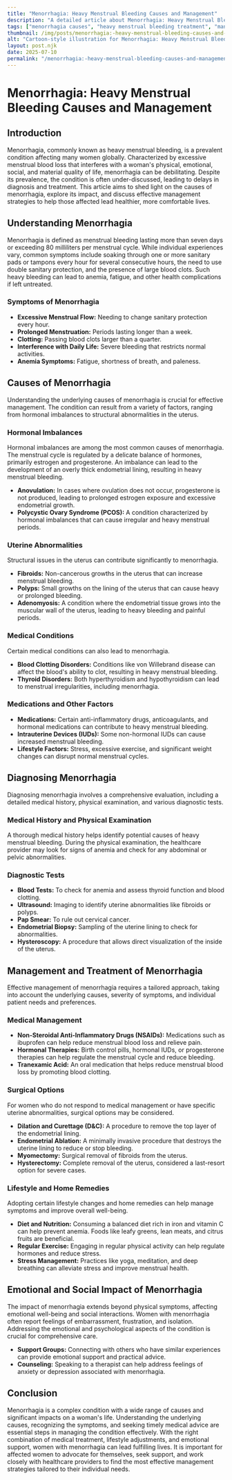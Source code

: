 ```yaml
---
title: "Menorrhagia: Heavy Menstrual Bleeding Causes and Management"
description: "A detailed article about Menorrhagia: Heavy Menstrual Bleeding Causes and Management."
tags: ["menorrhagia causes", "heavy menstrual bleeding treatment", "managing menorrhagia", "heavy periods solutions", "menorrhagia management tips"]
thumbnail: /img/posts/menorrhagia:-heavy-menstrual-bleeding-causes-and-management.webp
alt: "Cartoon-style illustration for Menorrhagia: Heavy Menstrual Bleeding Causes and Management"
layout: post.njk
date: 2025-07-10
permalink: "/menorrhagia:-heavy-menstrual-bleeding-causes-and-management/"
---
```


# Menorrhagia: Heavy Menstrual Bleeding Causes and Management

## Introduction

Menorrhagia, commonly known as heavy menstrual bleeding, is a prevalent condition affecting many women globally. Characterized by excessive menstrual blood loss that interferes with a woman's physical, emotional, social, and material quality of life, menorrhagia can be debilitating. Despite its prevalence, the condition is often under-discussed, leading to delays in diagnosis and treatment. This article aims to shed light on the causes of menorrhagia, explore its impact, and discuss effective management strategies to help those affected lead healthier, more comfortable lives.

## Understanding Menorrhagia

Menorrhagia is defined as menstrual bleeding lasting more than seven days or exceeding 80 milliliters per menstrual cycle. While individual experiences vary, common symptoms include soaking through one or more sanitary pads or tampons every hour for several consecutive hours, the need to use double sanitary protection, and the presence of large blood clots. Such heavy bleeding can lead to anemia, fatigue, and other health complications if left untreated.

### Symptoms of Menorrhagia

- **Excessive Menstrual Flow:** Needing to change sanitary protection every hour.
- **Prolonged Menstruation:** Periods lasting longer than a week.
- **Clotting:** Passing blood clots larger than a quarter.
- **Interference with Daily Life:** Severe bleeding that restricts normal activities.
- **Anemia Symptoms:** Fatigue, shortness of breath, and paleness.

## Causes of Menorrhagia

Understanding the underlying causes of menorrhagia is crucial for effective management. The condition can result from a variety of factors, ranging from hormonal imbalances to structural abnormalities in the uterus.

### Hormonal Imbalances

Hormonal imbalances are among the most common causes of menorrhagia. The menstrual cycle is regulated by a delicate balance of hormones, primarily estrogen and progesterone. An imbalance can lead to the development of an overly thick endometrial lining, resulting in heavy menstrual bleeding.

- **Anovulation:** In cases where ovulation does not occur, progesterone is not produced, leading to prolonged estrogen exposure and excessive endometrial growth.
- **Polycystic Ovary Syndrome (PCOS):** A condition characterized by hormonal imbalances that can cause irregular and heavy menstrual periods.

### Uterine Abnormalities

Structural issues in the uterus can contribute significantly to menorrhagia.

- **Fibroids:** Non-cancerous growths in the uterus that can increase menstrual bleeding.
- **Polyps:** Small growths on the lining of the uterus that can cause heavy or prolonged bleeding.
- **Adenomyosis:** A condition where the endometrial tissue grows into the muscular wall of the uterus, leading to heavy bleeding and painful periods.

### Medical Conditions

Certain medical conditions can also lead to menorrhagia.

- **Blood Clotting Disorders:** Conditions like von Willebrand disease can affect the blood's ability to clot, resulting in heavy menstrual bleeding.
- **Thyroid Disorders:** Both hyperthyroidism and hypothyroidism can lead to menstrual irregularities, including menorrhagia.

### Medications and Other Factors

- **Medications:** Certain anti-inflammatory drugs, anticoagulants, and hormonal medications can contribute to heavy menstrual bleeding.
- **Intrauterine Devices (IUDs):** Some non-hormonal IUDs can cause increased menstrual bleeding.
- **Lifestyle Factors:** Stress, excessive exercise, and significant weight changes can disrupt normal menstrual cycles.

## Diagnosing Menorrhagia

Diagnosing menorrhagia involves a comprehensive evaluation, including a detailed medical history, physical examination, and various diagnostic tests.

### Medical History and Physical Examination

A thorough medical history helps identify potential causes of heavy menstrual bleeding. During the physical examination, the healthcare provider may look for signs of anemia and check for any abdominal or pelvic abnormalities.

### Diagnostic Tests

- **Blood Tests:** To check for anemia and assess thyroid function and blood clotting.
- **Ultrasound:** Imaging to identify uterine abnormalities like fibroids or polyps.
- **Pap Smear:** To rule out cervical cancer.
- **Endometrial Biopsy:** Sampling of the uterine lining to check for abnormalities.
- **Hysteroscopy:** A procedure that allows direct visualization of the inside of the uterus.

## Management and Treatment of Menorrhagia

Effective management of menorrhagia requires a tailored approach, taking into account the underlying causes, severity of symptoms, and individual patient needs and preferences.

### Medical Management

- **Non-Steroidal Anti-Inflammatory Drugs (NSAIDs):** Medications such as ibuprofen can help reduce menstrual blood loss and relieve pain.
- **Hormonal Therapies:** Birth control pills, hormonal IUDs, or progesterone therapies can help regulate the menstrual cycle and reduce bleeding.
- **Tranexamic Acid:** An oral medication that helps reduce menstrual blood loss by promoting blood clotting.

### Surgical Options

For women who do not respond to medical management or have specific uterine abnormalities, surgical options may be considered.

- **Dilation and Curettage (D&C):** A procedure to remove the top layer of the endometrial lining.
- **Endometrial Ablation:** A minimally invasive procedure that destroys the uterine lining to reduce or stop bleeding.
- **Myomectomy:** Surgical removal of fibroids from the uterus.
- **Hysterectomy:** Complete removal of the uterus, considered a last-resort option for severe cases.

### Lifestyle and Home Remedies

Adopting certain lifestyle changes and home remedies can help manage symptoms and improve overall well-being.

- **Diet and Nutrition:** Consuming a balanced diet rich in iron and vitamin C can help prevent anemia. Foods like leafy greens, lean meats, and citrus fruits are beneficial.
- **Regular Exercise:** Engaging in regular physical activity can help regulate hormones and reduce stress.
- **Stress Management:** Practices like yoga, meditation, and deep breathing can alleviate stress and improve menstrual health.

## Emotional and Social Impact of Menorrhagia

The impact of menorrhagia extends beyond physical symptoms, affecting emotional well-being and social interactions. Women with menorrhagia often report feelings of embarrassment, frustration, and isolation. Addressing the emotional and psychological aspects of the condition is crucial for comprehensive care.

- **Support Groups:** Connecting with others who have similar experiences can provide emotional support and practical advice.
- **Counseling:** Speaking to a therapist can help address feelings of anxiety or depression associated with menorrhagia.

## Conclusion

Menorrhagia is a complex condition with a wide range of causes and significant impacts on a woman's life. Understanding the underlying causes, recognizing the symptoms, and seeking timely medical advice are essential steps in managing the condition effectively. With the right combination of medical treatment, lifestyle adjustments, and emotional support, women with menorrhagia can lead fulfilling lives. It is important for affected women to advocate for themselves, seek support, and work closely with healthcare providers to find the most effective management strategies tailored to their individual needs.